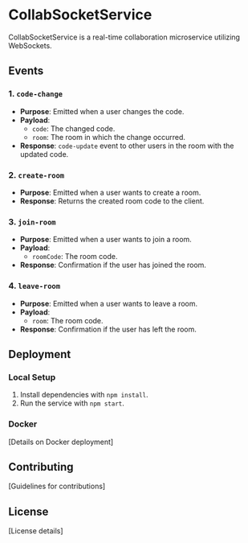 # CollabSocketService

CollabSocketService is a real-time collaboration microservice utilizing WebSockets.

## Events

### 1. `code-change`
- **Purpose**: Emitted when a user changes the code.
- **Payload**:
  - `code`: The changed code.
  - `room`: The room in which the change occurred.
- **Response**: `code-update` event to other users in the room with the updated code.

### 2. `create-room`
- **Purpose**: Emitted when a user wants to create a room.
- **Response**: Returns the created room code to the client.

### 3. `join-room`
- **Purpose**: Emitted when a user wants to join a room.
- **Payload**:
  - `roomCode`: The room code.
- **Response**: Confirmation if the user has joined the room.

### 4. `leave-room`
- **Purpose**: Emitted when a user wants to leave a room.
- **Payload**:
  - `room`: The room code.
- **Response**: Confirmation if the user has left the room.

## Deployment

### Local Setup
1. Install dependencies with `npm install`.
2. Run the service with `npm start`.

### Docker
[Details on Docker deployment]

## Contributing

[Guidelines for contributions]

## License

[License details]

